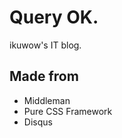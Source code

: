 Query OK.
===========================

ikuwow's IT blog.

## Made from

* Middleman
* Pure CSS Framework
* Disqus


